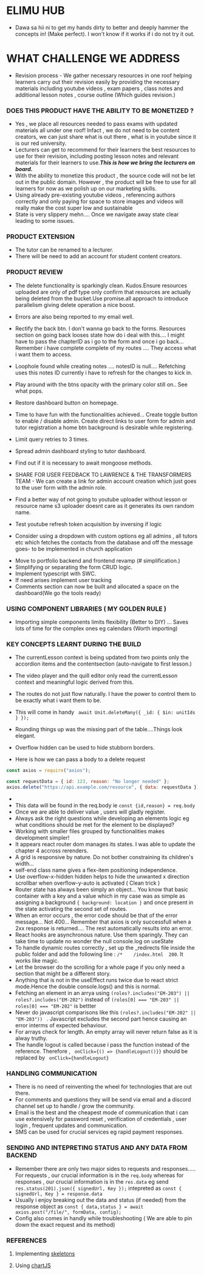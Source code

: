 # ELIMU HUB

- Dawa sa hii ni to get my hands dirty to better and deeply hammer the concepts in! (Make perfect). I won't know if it works if i do not try it out.

# WHAT CHALLENGE WE ADDRESS

- Revision process - We gather necessary resources in one roof helping learners carry out their revision easily by providing the necessary materials including youtube videos , exam papers , class notes and additional lesson notes , course outline (Which guides revision.)

### DOES THIS PRODUCT HAVE THE ABILITY TO BE MONETIZED ?

- Yes , we place all resources needed to pass exams with updated materials all under one roof! Infact , we do not need to be content creators, we can just share what is out there , what is in youtube since it is our red university.
- Lecturers can get to recommend for their learners the best resources to use for their revision, including posting lesson notes and relevant materials for their learners to use.**_This is how we bring the lecturers on board._**
- With the ability to monetize this product , the source code will not be let out in the public domain. However , the product will be free to use for all learners for now as we polish up on our marketing skills.
- Using already pre-existing youtube videos , referencing authors correctly and only paying for space to store images and videos will really make the cost super low and sustainable
- State is very slippery mehn.... Once we navigate away state clear leading to some issues.

### PRODUCT EXTENSION

- The tutor can be renamed to a lecturer.
- There will be need to add an account for student content creators.

### PRODUCT REVIEW

<!-- PRIMARY -->

- The delete functionality is sparkingly clean. Kudos.Ensure resources uploaded are only of pdf type only confirm that resources are actually being deleted from the bucket.Use promise.all approach to introduce parallelism giving delete operation a nice boost.
- Errors are also being reported to my email well.

- Rectify the back btn. I don't wanna go back to the forms. Resources section on going back looses state how do i deal with this.... I might have to pass the chapterID as i go to the form and once i go back... Remember i have complete complete of my routes .... They access what i want them to access.
- Loophole found while creating notes .... notesID is null.... Refetching uses this notes ID currently i have to refresh for the changes to kick in.
- Play around with the btns opacity with the primary color still on.. See what pops.
- Restore dashboard button on homepage.
- Time to have fun with the functionalities achieved... Create toggle button to enable / disable admin. Create direct links to user form for admin and tutor registration a home btn background is desirable while registering.
- Limit query retries to 3 times.
- Spread admin dashboard styling to tutor dashboard.
- Find out if it is necessary to await mongoose methods.

- SHARE FOR USER FEEDBACK TO LAWRENCE & THE TRANSFORMERS TEAM - We can create a link for admin account creation which just goes to the user form with the admin role.

- Find a better way of not going to youtube uploader without lesson or resource name s3 uploader doesnt care as it generates its own random name.
- Test youtube refresh token acquisition by inversing if logic
- Consider using a dropdown with custom options eg all admins , all tutors etc which fetches the contacts from the database and off the message goes- to be implemented in church application

<!-- SECONDARY -->

- Move to portfolio backend and frontend revamp (# simplification.)
- Simplifying or separating the form CRUD logic.
- Implement typescript with SWC.
- If need arises implement user tracking
- Comments section can now be built and allocated a space on the dashboard(We go the tools ready)

### USING COMPONENT LIBRARIES ( MY GOLDEN RULE )

- Importing simple components limits flexibility (Better to DIY) ... Saves lots of time for the complex ones eg calendars (Worth importing)

### KEY CONCEPTS LEARNT DURING THE BUILD

- The currentLesson context is being updated from two points only the accordion items and the contentsection (auto-navigate to first lesson.)
- The video player and the quill editor only read the currentLesson context and meaningful logic derived from this.
- The routes do not just flow naturally. I have the power to control them to be exactly what i want them to be.
- This will come in handy ` await Unit.deleteMany({ _id: { $in: unitIds } });`

- Rounding things up was the missing part of the table....Things look elegant.
- Overflow hidden can be used to hide stubborn borders.
- Here is how we can pass a body to a delete request

```js
const axios = require("axios");

const requestData = { id: 123, reason: "No longer needed" };
axios.delete("https://api.example.com/resource", { data: requestData });
```

-
- This data will be found in the req.body ie `const {id,reason} = req.body`
- Once we are able to deliver value , users will gladly register.
- Always ask the right questions while developing an elements logic eg what conditions should be met for the element to be displayed?
- Working with smaller files grouped by functionalities makes development simpler!
- It appears react router dom manages its states. I was able to update the chapter 4 accross rerenders.
- A grid is responsive by nature. Do not bother constraining its children's width...
- self-end class name gives a flex-item positioning independence.
- Use overflow-x-hidden hidden helps to hide the unwanted x direction scrollbar when overflow-y-auto is activated ( Clean trick )
- Router state has always been simply an object... You know that basic container with a key and a value which in my case was as simple as assigning a background `{ background: location }` and once present in the state activating the second set of routes.
- When an error occurs , the error code should be that of the error message... Not 400... Remember that axios is only successfull when a 2xx response is returned.... The rest automatically results into an error.
- React hooks are asynchronous nature. Use them sparingly. They can take time to update no wonder the null console.log on useState
- To handle dynamic routes correctly , set up the \_redirects file inside the public folder and add the following line : `/*    /index.html  200`. It works like magic.
- Let the browser do the scrolling for a whole page if you only need a section that might be a different story.
- Anything that is not in the useEffect runs twice due to react strict mode.Hence the double console.logs() and this is normal.
- Fetching an element in an arrya using `(roles?.includes("EM-203") || roles?.includes("EM-202")` instead of `(roles[0] === "EM-203" || roles[0] === "EM-202"` is bettter
- Never do javascript comparisons like this `(roles?.includes("EM-202" || "EM-203")) ` . Javascript excludes the second part hence causing an error interms of expected behaviour.
- For arrays check for length. An empty array will never return false as it is alway truthy.
- The handle logout is called because i pass the function instead of the reference. Therefore , ` onClick={() => {handleLogout()}}` should be replaced by ` onClick={handleLogout}`

### HANDLING COMMUNICATION

- There is no need of reinventing the wheel for technologies that are out there.
- For comments and questions they will be send via email and a discord channel set up to handle / grow the community.
- Email is the best and the cheapest mode of communication that i can use extensively for password reset , verification of credentials , user login , frequent updates and communication.
- SMS can be used for crucial services eg rapid payment responses.

### SENDING AND INTEPRETING STATUS AND ANY DATA FROM BACKEND

- Remember there are only two major sides to requests and responses..... For requests , our crucial information is in the `req.body` whereas for responses , our crucial information is in the `res.data` eg send ` res.status(201).json({ signedUrl, Key });` intepreted as `const { signedUrl, Key } = response.data`
- Usually i enjoy breaking out the data and status (if needed) from the response object as
  `const { data,status } = await axios.post("/file/", formData, config);`
- Config also comes in handly while troubleshooting ( We are able to pin down the exact request and its method)

### REFERENCES

1. Implementing [skeletons](https://dev.to/jobpick/how-to-create-a-skeleton-loader-in-tailwindcss-38gh)

2. Using [chartJS](https://react-chartjs-2.js.org/)
